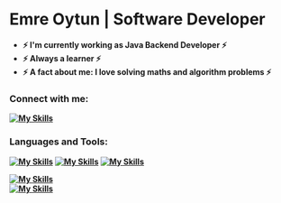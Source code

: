# <b> Emre Oytun | Software Developer

- ⚡ I'm currently working as **Java Backend Developer** ⚡
- ⚡ Always a learner ⚡
- ⚡ A fact about me: I love solving maths and algorithm problems ⚡

### **Connect with me:**

[![My Skills](https://skillicons.dev/icons?i=linkedin&theme=light)](https://linkedin.com/in/emreoytun)
  
### **Languages and Tools:**

[![My Skills](https://skillicons.dev/icons?i=java&theme=light)](https://java.com)
[![My Skills](https://skillicons.dev/icons?i=cpp&theme=light)](https://cplusplus.com/)
[![My Skills](https://skillicons.dev/icons?i=c&theme=light)](https://www.cprogramming.com/)


[![My Skills](https://skillicons.dev/icons?i=spring,redis,maven,postman,postgres,mysql,linux,git,github&theme=light)](https://skillicons.dev) <br>
[![My Skills](https://skillicons.dev/icons?i=idea,vscode,eclipse&theme=light)](https://skillicons.dev)
